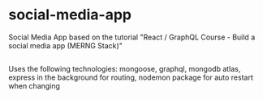 # social-media-app
Social Media App based on the tutorial "React / GraphQL Course - Build a social media app (MERNG Stack)"

##
Uses the following technologies: mongoose, graphql, mongodb atlas, express in the background for routing, nodemon package for auto restart when changing
